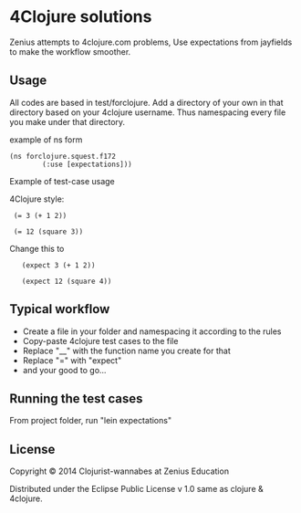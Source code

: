 # 4Clojure solutions

Zenius attempts to 4clojure.com problems, Use expectations from jayfields to make the workflow 
smoother. 

## Usage

All codes are based in test/forclojure. Add a directory of your own in that directory based on
your 4clojure username. Thus namespacing every file you make under that directory.

example of ns form 

	(ns forclojure.squest.f172
    	    (:use [expectations]))

Example of test-case usage

4Clojure style:

	 (= 3 (+ 1 2))

	 (= 12 (square 3))

Change this to 

       (expect 3 (+ 1 2))

       (expect 12 (square 4))

## Typical workflow

+ Create a file in your folder and namespacing it according to the rules
+ Copy-paste 4clojure test cases to the file
+ Replace "__" with the function name you create for that
+ Replace "=" with "expect"
+ and your good to go...


## Running the test cases

From project folder, run "lein expectations"

## License

Copyright © 2014 Clojurist-wannabes at Zenius Education

Distributed under the Eclipse Public License v 1.0 same as clojure & 4clojure.
